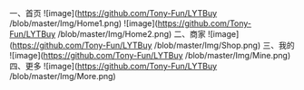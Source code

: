 一、首页
 ![image](https://github.com/Tony-Fun/LYTBuy
/blob/master/Img/Home1.png)
 ![image](https://github.com/Tony-Fun/LYTBuy
/blob/master/Img/Home2.png)
二、商家
 ![image](https://github.com/Tony-Fun/LYTBuy
/blob/master/Img/Shop.png)
三、我的
 ![image](https://github.com/Tony-Fun/LYTBuy
/blob/master/Img/Mine.png)
四、更多
 ![image](https://github.com/Tony-Fun/LYTBuy
/blob/master/Img/More.png)

